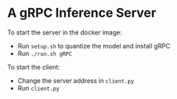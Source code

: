 # A gRPC Inference Server

To start the server in the docker image:

* Run `setup.sh` to quantize the model and install gRPC
* Run `./run.sh gRPC`

To start the client:

* Change the server address in `client.py`
* Run `client.py`